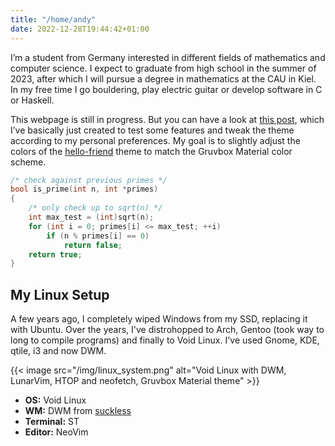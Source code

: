 ```yaml
---
title: "/home/andy"
date: 2022-12-28T19:44:42+01:00
---
```


I’m a student from Germany interested in different fields of mathematics and
computer science. I expect to graduate from high school in the summer of 2023,
after which I will pursue a degree in mathematics at the CAU in Kiel. In my free
time I go bouldering, play electric guitar or develop software in C or Haskell.

This webpage is still in progress. But you can have a look at [this post][1],
which I’ve basically just created to test some features and tweak the theme
according to my personal preferences. My goal is to slightly adjust the colors
of the [hello-friend][2] theme to match the Gruvbox Material color scheme.

```c
/* check against previous primes */
bool is_prime(int n, int *primes)
{
	/* only check up to sqrt(n) */
	int max_test = (int)sqrt(n);
	for (int i = 0; primes[i] <= max_test; ++i)
		if (n % primes[i] == 0)
			return false;
	return true;
}
```

## My Linux Setup

A few years ago, I completely wiped Windows from my SSD, replacing it with
Ubuntu. Over the years, I've distrohopped to Arch, Gentoo (took way to long to
compile programs) and finally to Void Linux. I've used Gnome, KDE, qtile, i3 and
now DWM.

{{< image src="/img/linux_system.png" alt="Void Linux with DWM, LunarVim, HTOP and neofetch, Gruvbox Material theme" >}}

* **OS:** Void Linux
* **WM:** DWM from [suckless][3]
* **Terminal:** ST
* **Editor:** NeoVim

[1]: /posts/just-a-test
[2]: https://github.com/panr/hugo-theme-hello-friend
[3]: https://suckless.org

